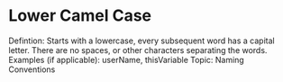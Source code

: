 # Lower Camel Case

Defintion: Starts with a lowercase, every subsequent word has a capital letter. There are no spaces, or other characters separating the words.
Examples (if applicable): userName, thisVariable
Topic: Naming Conventions